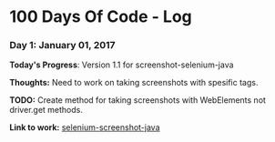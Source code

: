 # 100 Days Of Code - Log

### Day 1: January 01, 2017

**Today's Progress**: Version 1.1 for screenshot-selenium-java

**Thoughts:** Need to work on taking screenshots with spesific tags. 

**TODO:** Create method for taking screenshots with WebElements not driver.get methods.

**Link to work:** [selenium-screenshot-java](https://github.com/kahyalar/selenium-screenshot-java)


